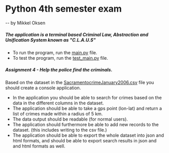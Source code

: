 # Python 4th semester exam

-- by Mikkel Oksen

##### The application is a terminal based Criminal Law, Abstraction and Unification System known as "C.L.A.U.S"
- To run the program, run the [main.py](main.py) file.
- To test the program, run the [test_main.py](test_main.py) file.

##### Assignment 4 - Help the police find the criminals.

Based on the dataset in the [SacramentocrimeJanuary2006.csv](data/SacramentocrimeJanuary2006.csv) file you should create a console application.  

* In the application you should be able to search for crimes based on the data in the different columns in the dataset.
* The application should be able to take a gps point (lon-lat) and return a list of crimes made within a radius of 5 km.
* The data output should be readable (for normal users).
* The application should furthermore be able to add new records to the dataset. (this includes writing to the csv file.)
* The application should be able to export the whole dataset into json and html formats, and should be able to export search results in json and and html formats as well. 
